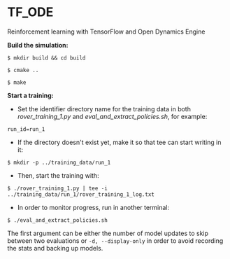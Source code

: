 # TF_ODE

Reinforcement learning with TensorFlow and Open Dynamics Engine


**Build the simulation:**

`$ mkdir build && cd build`

`$ cmake ..`

`$ make`


**Start a training:**

* Set the identifier directory name for the training data in both *rover_training_1.py* and *eval_and_extract_policies.sh*, for example:

`run_id=run_1`

* If the directory doesn't exist yet, make it so that tee can start writing in it:

`$ mkdir -p ../training_data/run_1`

* Then, start the training with:

`$ ./rover_training_1.py | tee -i ../training_data/run_1/rover_training_1_log.txt`

* In order to monitor progress, run in another terminal:

`$ ./eval_and_extract_policies.sh`

The first argument can be either the number of model updates to skip between two evaluations or `-d, --display-only` in order to avoid recording the stats and backing up models.
